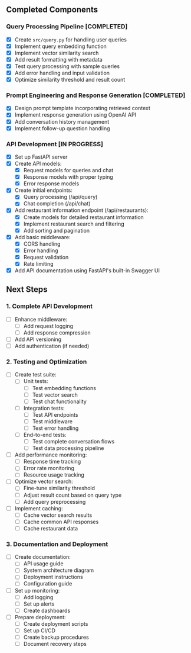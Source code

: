 ## Completed Components

### Query Processing Pipeline [COMPLETED]
- [x] Create `src/query.py` for handling user queries
- [x] Implement query embedding function
- [x] Implement vector similarity search
- [x] Add result formatting with metadata
- [x] Test query processing with sample queries
- [x] Add error handling and input validation
- [x] Optimize similarity threshold and result count

### Prompt Engineering and Response Generation [COMPLETED]
- [x] Design prompt template incorporating retrieved context
- [x] Implement response generation using OpenAI API
- [x] Add conversation history management
- [x] Implement follow-up question handling

### API Development [IN PROGRESS]
- [x] Set up FastAPI server
- [x] Create API models:
  - [x] Request models for queries and chat
  - [x] Response models with proper typing
  - [x] Error response models
- [x] Create initial endpoints:
  - [x] Query processing (/api/query)
  - [x] Chat completion (/api/chat)
- [x] Add restaurant information endpoint (/api/restaurants):
  - [x] Create models for detailed restaurant information
  - [x] Implement restaurant search and filtering
  - [x] Add sorting and pagination
- [x] Add basic middleware:
  - [x] CORS handling
  - [x] Error handling
  - [x] Request validation
  - [x] Rate limiting
- [x] Add API documentation using FastAPI's built-in Swagger UI

## Next Steps

### 1. Complete API Development
- [ ] Enhance middleware:
  - [ ] Add request logging
  - [ ] Add response compression
- [ ] Add API versioning
- [ ] Add authentication (if needed)

### 2. Testing and Optimization
- [ ] Create test suite:
  - [ ] Unit tests:
    - [ ] Test embedding functions
    - [ ] Test vector search
    - [ ] Test chat functionality
  - [ ] Integration tests:
    - [ ] Test API endpoints
    - [ ] Test middleware
    - [ ] Test error handling
  - [ ] End-to-end tests:
    - [ ] Test complete conversation flows
    - [ ] Test data processing pipeline
- [ ] Add performance monitoring:
  - [ ] Response time tracking
  - [ ] Error rate monitoring
  - [ ] Resource usage tracking
- [ ] Optimize vector search:
  - [ ] Fine-tune similarity threshold
  - [ ] Adjust result count based on query type
  - [ ] Add query preprocessing
- [ ] Implement caching:
  - [ ] Cache vector search results
  - [ ] Cache common API responses
  - [ ] Cache restaurant data

### 3. Documentation and Deployment
- [ ] Create documentation:
  - [ ] API usage guide
  - [ ] System architecture diagram
  - [ ] Deployment instructions
  - [ ] Configuration guide
- [ ] Set up monitoring:
  - [ ] Add logging
  - [ ] Set up alerts
  - [ ] Create dashboards
- [ ] Prepare deployment:
  - [ ] Create deployment scripts
  - [ ] Set up CI/CD
  - [ ] Create backup procedures
  - [ ] Document recovery steps 